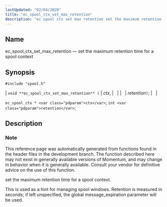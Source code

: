 ```yaml
---
lastUpdated: "02/04/2020"
title: "ec_spool_ctx_set_max_retention"
description: "ec spool ctx set max retention set the maximum retention time for a spool context void ec spool ctx set max retention ctx retention ec spool ctx ctx int retention This reference page was automatically generated from functions found in the header files in the development branch The function described..."
---
```


<a name="apis.ec_spool_ctx_set_max_retention"></a> 
## Name

ec_spool_ctx_set_max_retention — set the maximum retention time for a spool context

## Synopsis

`#include "spool.h"`

| `void **ec_spool_ctx_set_max_retention** (` | <var class="pdparam">ctx</var>, |   |
|   | <var class="pdparam">retention</var>`)`; |   |

`ec_spool_ctx * <var class="pdparam">ctx</var>`;
`int <var class="pdparam">retention</var>`;<a name="idp62439952"></a> 
## Description

### Note

This reference page was automatically generated from functions found in the header files in the development branch. The function described here may not exist in generally available versions of Momentum, and may change in behavior when it is generally available. Consult your vendor for definitive advice on the use of this function.

set the maximum retention time for a spool context.

This is used as a hint for managing spool windows. Retention is measured in seconds; if left unspecified, the global message_expiration parameter will be used.